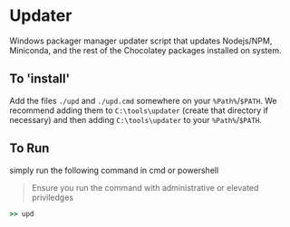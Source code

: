# Updater
Windows packager manager updater script that updates Nodejs/NPM, Miniconda, and the rest of the Chocolatey packages installed on system.

## To 'install'
Add the files `./upd` and `./upd.cmd` somewhere on your `%Path%`/`$PATH`. 
We recommend adding them to `C:\tools\updater` (create that directory if necessary) and then adding `C:\tools\updater` to your `%Path%`/`$PATH`.

## To Run
simply run the following command in cmd or powershell
> Ensure you run the command with administrative or elevated priviledges
```cmd
>> upd
```


